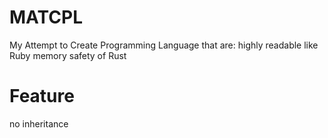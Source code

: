 # MATCPL
My Attempt to Create Programming Language that are:
highly readable like Ruby
memory safety of Rust

# Feature
no inheritance
